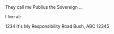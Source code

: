 They call me Publius the Sovereign ...

I live at:

1234 It's My Responsibility Road
Bush, ABC  12345
